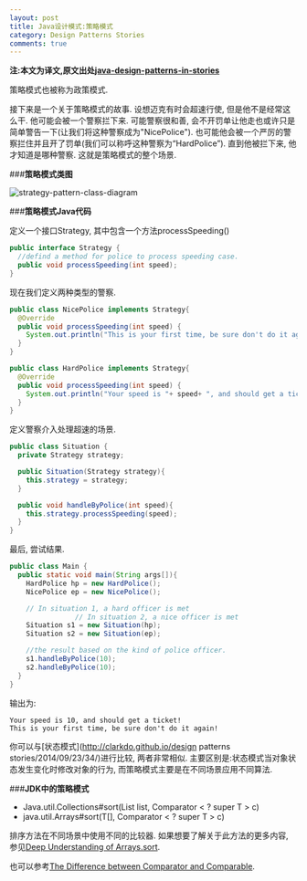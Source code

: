 ```yaml
---
layout: post
title: Java设计模式:策略模式
category: Design Patterns Stories
comments: true
---
```


**注:本文为译文,原文出处[java-design-patterns-in-stories](http://www.programcreek.com/java-design-patterns-in-stories/)**

策略模式也被称为政策模式.</br>

接下来是一个关于策略模式的故事. 设想迈克有时会超速行使, 但是他不是经常这么干. 他可能会被一个警察拦下来. 可能警察很和善, 会不开罚单让他走也或许只是简单警告一下(让我们将这种警察成为"NicePolice"). 也可能他会被一个严厉的警察拦住并且开了罚单(我们可以称呼这种警察为“HardPolice”). 直到他被拦下来, 他才知道是哪种警察. 这就是策略模式的整个场景.



###**策略模式类图**

<img class="alignleft size-full wp-image-7866" alt="strategy-pattern-class-diagram" src="http://www.programcreek.com/wp-content/uploads/2011/01/strategy-pattern-class-diagram.jpg">

###**策略模式Java代码**

定义一个接口Strategy, 其中包含一个方法processSpeeding()

``` java
public interface Strategy {
  //defind a method for police to process speeding case.
  public void processSpeeding(int speed);
}
```

现在我们定义两种类型的警察.

``` java
public class NicePolice implements Strategy{
  @Override
  public void processSpeeding(int speed) {
    System.out.println("This is your first time, be sure don't do it again!");
  }
}

public class HardPolice implements Strategy{
  @Override
  public void processSpeeding(int speed) {
    System.out.println("Your speed is "+ speed+ ", and should get a ticket!");
  }
}
```

定义警察介入处理超速的场景.

``` java
public class Situation {
  private Strategy strategy;

  public Situation(Strategy strategy){
    this.strategy = strategy;
  }

  public void handleByPolice(int speed){
    this.strategy.processSpeeding(speed);
  }
}
```

最后, 尝试结果.

``` java
public class Main {
  public static void main(String args[]){
    HardPolice hp = new HardPolice();
    NicePolice ep = new NicePolice();

    // In situation 1, a hard officer is met
                // In situation 2, a nice officer is met
    Situation s1 = new Situation(hp);
    Situation s2 = new Situation(ep);

    //the result based on the kind of police officer.
    s1.handleByPolice(10);
    s2.handleByPolice(10);
  }
}
```

输出为:

``` text
Your speed is 10, and should get a ticket!
This is your first time, be sure don't do it again!
```

你可以与[状态模式](http://clarkdo.github.io/design patterns stories/2014/09/23/34/)进行比较, 两者非常相似. 主要区别是:状态模式当对象状态发生变化时修改对象的行为, 而策略模式主要是在不同场景应用不同算法.

###**JDK中的策略模式**

- Java.util.Collections#sort(List list, Comparator < ? super T > c)
- java.util.Arrays#sort(T[], Comparator < ? super T > c)

排序方法在不同场景中使用不同的比较器. 如果想要了解关于此方法的更多内容, 参见[Deep Understanding of Arrays.sort](http://www.programcreek.com/2013/11/arrays-sort-comparator/).<br/>

也可以参考[The Difference between Comparator and Comparable](http://www.programcreek.com/2011/12/examples-to-demonstrate-comparable-vs-comparator-in-java/).
